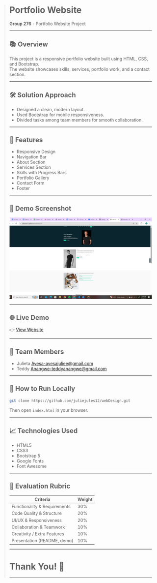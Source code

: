 > # Portfolio Website
>
> **Group 276** - Portfolio Website Project  
> 
>
> ---
>
> ## 📚 Overview
>
> This project is a responsive portfolio website built using HTML, CSS, and Bootstrap.  
> The website showcases skills, services, portfolio work, and a contact section.
>
> ---
>
> ## 🛠️ Solution Approach
>
> - Designed a clean, modern layout.
> - Used Bootstrap for mobile responsiveness.
> - Divided tasks among team members for smooth collaboration.
>
> ---
>
> ## 🌟 Features
>
> - Responsive Design
> - Navigation Bar
> - About Section
> - Services Section
> - Skills with Progress Bars
> - Portfolio Gallery
> - Contact Form
> - Footer
>
> ---
>
> ## 📸 Demo Screenshot
>
> ![Portfolio Screenshot](images/screenshot.png)
>
> ---
>
> ## 🌐 Live Demo
>
> 👉 [View Website](https://juliejules12.github.io/webDesign/)
>
> ---
>
> ## 🤝 Team Members
>
> - Julieta Ayesa-ayesajuliee@gmail.com
> - Teddy Anangwe-teddyanangwe@gmail.com
>   
>
> ---
>
> ## 🚀 How to Run Locally
>
> ```bash
> git clone https://github.com/juliejules12/webDesign.git
> ```
>
> Then open `index.html` in your browser.
>
> ---
>
> ## 📈 Technologies Used
>
> - HTML5
> - CSS3
> - Bootstrap 5
> - Google Fonts
> - Font Awesome
>
> ---
>
> ## 🧪 Evaluation Rubric
>
> | Criteria                     | Weight |
> |-------------------------------|--------|
> | Functionality & Requirements  | 30%    |
> | Code Quality & Structure      | 20%    |
> | UI/UX & Responsiveness        | 20%    |
> | Collaboration & Teamwork      | 10%    |
> | Creativity / Extra Features   | 10%    |
> | Presentation (README, demo)   | 10%    |
>
> ---
>
> # Thank You! 🎉
>
> ---

